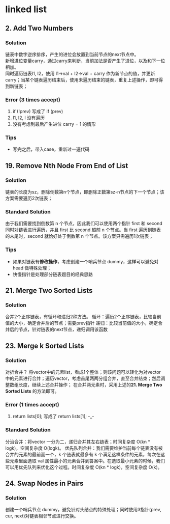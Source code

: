 # linked list
## 2. Add Two Numbers
### Solution
链表中数字逆序排序，产生的进位会放置到当前节点的next节点中。<br>
新增进位变量carry，通过carry来判断，当前加法是否产生了进位，以及和下一位相加。<br>
同时遍历链表l1, l2，使用 l1->val + l2->val + carry 作为新节点的值，并更新carry；当某个链表遍历结束后，使用未遍历结束的链表，重复上述操作，即可得到新链表；<br>

### Error (3 times accept)
1. if (!prev) 写成了 if (prev)
2. l1, l2, l 没有遍历
3. 没有考虑到最后产生进位 carry = 1 的情形

### Tips
* 写完之后，带入case，重新过一遍代码

## 19. Remove Nth Node From End of List
### Solution
链表的长度为sz，删除倒数第n个节点，即删除正数第sz-n节点的下一个节点；该方案需要遍历2次链表；

### Standard Solution
由于我们需要找到倒数第 n 个节点，因此我们可以使用两个指针 first 和 second 同时对链表进行遍历，并且 first 比 second 超前 n 个节点。当 first 遍历到链表的末尾时，second 就恰好处于倒数第 n 个节点。该方案只需遍历1次链表；

### Tips
* 如果对链表有**修改操作**，考虑创建一个哨兵节点 dummy，这样可以避免对 head 做特殊处理；
* 快慢指针是处理部分链表题目的经典思路

## 21. Merge Two Sorted Lists
### Solution
合并2个正序链表，有循环和递归2种方法。
循环：遍历2个正序链表，比较当前值的大小，确定合并后的节点；需要prev指针
递归：比较当前值的大小，确定合并后的节点，针对链表的next节点，递归调用该函数

## 23. Merge k Sorted Lists
### Solution
对折合并？
将vector中的元素list，看成1个整体；则该问题可以转化为对vector中的元素进行合并；遍历vector，考虑首尾两两分组合并，直至合并结束；然后调整数组长度，继续上述合并操作；
在合并两元素时，采用上述的**21. Merge Two Sorted Lists** 的方法即可。

### Error (1 times accept)
1. return lists[0]; 写成了 return lists[1]; -_-

### Standard Solution
分治合并：将vector 一分为二，递归合并其左右链表；时间复杂度 O(kn * logk)，空间复杂度 O(logk)。
优先队列合并：我们需要维护当前每个链表没有被合并的元素的最前面一个，k 个链表就最多有 k 个满足这样条件的元素，每次在这些元素里面选取 val 属性最小的元素合并到答案中。在选取最小元素的时候，我们可以用优先队列来优化这个过程。时间复杂度 O(kn * logk)，空间复杂度 O(k)。

## 24. Swap Nodes in Pairs
### Solution
创建一个哨兵节点 dummy，避免针对头结点的特殊处理；同时使用3指针(prev, cur, next)对链表相邻节点进行交换。